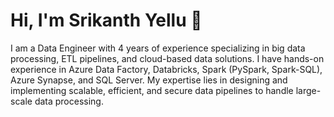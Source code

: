 # Hi, I'm Srikanth Yellu 👋  

I am a Data Engineer with 4 years of experience specializing in big data processing, ETL pipelines, and cloud-based data solutions. I have hands-on experience in Azure Data Factory, Databricks, Spark (PySpark, Spark-SQL), Azure Synapse, and SQL Server. My expertise lies in designing and implementing scalable, efficient, and secure data pipelines to handle large-scale data processing.
